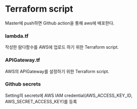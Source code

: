 # Terraform script

Master에 push하면 Github action을 통해 aws에 배포한다.

### lambda.tf

작성한 람다함수를 AWS에 업로드 하기 위한 Terraform script.

### APIGateway.tf

AWS의 APIGateway를 설정하기 위한 Terraform script.


### Github secrets

Setting의 secrets에 AWS IAM credential(AWS_ACCESS_KEY_ID, AWS_SECRET_ACCESS_KEY)를 등록
